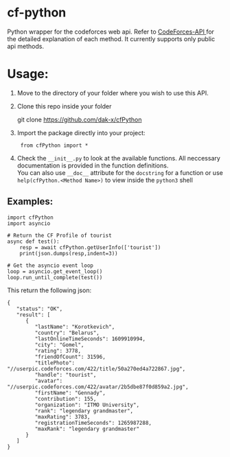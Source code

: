 # cf-python
Python wrapper for the codeforces web api.
Refer to <a href="https://codeforces.com/apiHelp"> CodeForces-API </a> for the detailed explanation of each method.
It currently supports only public api methods.
# Usage:
1. Move to the directory of your folder where you wish to use this API.
2. Clone this repo inside your folder 
        
    git clone https://github.com/dak-x/cfPython
3. Import the package directly into your project:

    <!-- language: lang-python -->
        from cfPython import * 
        
4. Check the `__init__.py` to look at the available functions. All neccessary documentation is provided in the function definitions.
\
You can also use `__doc__` attribute for the `docstring` for a function or use `help(cfPython.<Method Name>)` to view inside the `python3` shell
## Examples:

<!-- language: lang-python -->
    import cfPython
    import asyncio

    # Return the CF Profile of tourist
    async def test(): 
        resp = await cfPython.getUserInfo(['tourist'])
        print(json.dumps(resp,indent=3))

    # Get the asyncio event loop
    loop = asyncio.get_event_loop()
    loop.run_until_complete(test())
    
This return the following json:

    {
       "status": "OK",
       "result": [
          {
             "lastName": "Korotkevich",
             "country": "Belarus",
             "lastOnlineTimeSeconds": 1609910994,
             "city": "Gomel",
             "rating": 3778,
             "friendOfCount": 31596,
             "titlePhoto": "//userpic.codeforces.com/422/title/50a270ed4a722867.jpg",
             "handle": "tourist",
             "avatar": "//userpic.codeforces.com/422/avatar/2b5dbe87f0d859a2.jpg",
             "firstName": "Gennady",
             "contribution": 155,
             "organization": "ITMO University",
             "rank": "legendary grandmaster",
             "maxRating": 3783,
             "registrationTimeSeconds": 1265987288,
             "maxRank": "legendary grandmaster"
          }
       ]
    }




